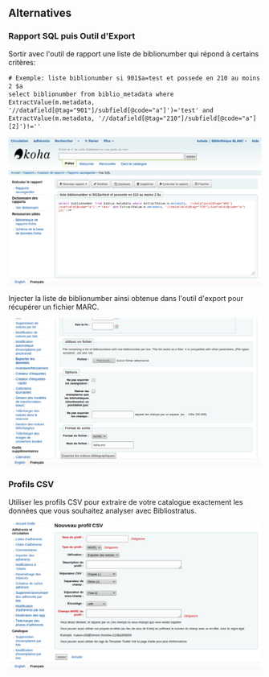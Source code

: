 ## Alternatives

### Rapport SQL puis Outil d'Export

Sortir avec l'outil de rapport une liste de biblionumber qui répond à certains critères:
```
# Exemple: liste biblionumber si 901$a=test et possede en 210 au moins 2 $a
select biblionumber from biblio_metadata where ExtractValue(m.metadata, '//datafield[@tag="901"]/subfield[@code="a"]')='test' and ExtractValue(m.metadata, '//datafield[@tag="210"]/subfield[@code="a"][2]')!=''
```
![Exemple de rapport](images/koha-alternative-rapport-exemple.png)

Injecter la liste de biblionumber ainsi obtenue dans l'outil d'export pour récupérer un fichier MARC.

![Outil d'export](images/koha-alternative-exportpl.png)

### Profils CSV

Utiliser les profils CSV pour extraire de votre catalogue exactement les données que vous souhaitez analyser avec Bibliostratus.

![Profil CSV](images/koha-alternative-profilscsv.png)
